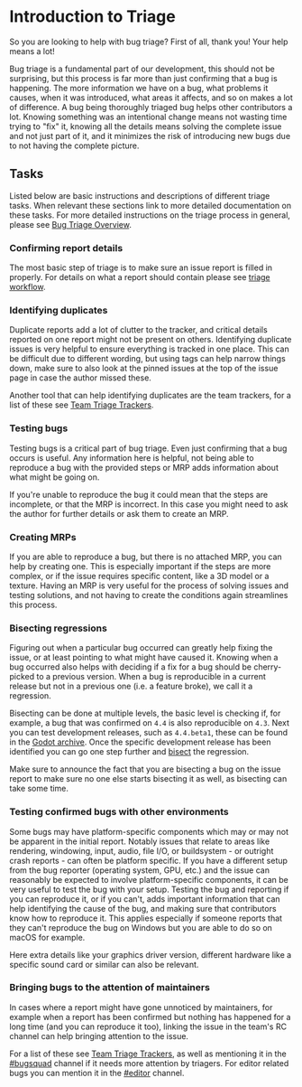 # Introduction to Triage

So you are looking to help with bug triage? First of all, thank you! Your help means a lot!

Bug triage is a fundamental part of our development, this should not be surprising,
but this process is far more than just confirming that a bug is happening. The more information
we have on a bug, what problems it causes, when it was introduced, what areas it affects, and
so on makes a lot of difference. A bug being thoroughly triaged bug helps other contributors a lot.
Knowing something was an intentional change means not wasting time trying to "fix" it,
knowing all the details means solving the complete issue and not just part of it,
and it minimizes the risk of introducing new bugs due to not having the complete picture.

## Tasks

Listed below are basic instructions and descriptions of different triage tasks.
When relevant these sections link to more detailed documentation on these tasks.
For more detailed instructions on the triage process in general, please see [Bug Triage Overview](/bug-triage/triage-workflow.md).

### Confirming report details

The most basic step of triage is to make sure an issue report is filled in properly.
For details on what a report should contain please see [triage workflow](/bug-triage/triage-workflow.md).

### Identifying duplicates

Duplicate reports add a lot of clutter to the tracker, and critical details reported on one report
might not be present on others. Identifying duplicate issues is very helpful to ensure everything
is tracked in one place. This can be difficult due to different wording, but using tags can help narrow
things down, make sure to also look at the pinned issues at the top of the issue page in case the author
missed these.

Another tool that can help identifying duplicates are the team trackers, for a list of these see
[Team Triage Trackers](/bug-triage/team-trackers.md).

<!-- TODO: Add link to potential future searching instructions -->

### Testing bugs

Testing bugs is a critical part of bug triage. Even just confirming that a bug occurs
is useful. Any information here is helpful, not being able to reproduce a bug with the
provided steps or MRP adds information about what might be going on.

If you're unable to reproduce the bug it could mean that the steps are incomplete,
or that the MRP is incorrect. In this case you might need to ask the author for further
details or ask them to create an MRP.

<!-- TODO: Links? -->

### Creating MRPs

If you are able to reproduce a bug, but there is no attached MRP, you can help by creating one.
This is especially important if the steps are more complex, or if the issue requires specific content,
like a 3D model or a texture. Having an MRP is very useful for the process of solving issues and testing
solutions, and not having to create the conditions again streamlines this process.

### Bisecting regressions

Figuring out when a particular bug occurred can greatly help fixing the issue, or at least pointing to what might
have caused it. Knowing when a bug occurred also helps with deciding if a fix for a bug should be cherry-picked to
a previous version. When a bug is reproducible in a current release but not in a previous one (i.e. a feature broke),
we call it a regression.

Bisecting can be done at multiple levels, the basic level is checking if, for example, a bug that was
confirmed on `4.4` is also reproducible on `4.3`. Next you can test development releases, such as `4.4.beta1`,
these can be found in the [Godot archive](https://godotengine.org/download/archive/).
Once the specific development release has been identified you can go one step further and
[bisect](https://docs.godotengine.org/en/latest/contributing/workflow/bisecting_regressions.html) the regression.

Make sure to announce the fact that you are bisecting a bug on the issue report to make sure no one else starts
bisecting it as well, as bisecting can take some time.

### Testing confirmed bugs with other environments

Some bugs may have platform-specific components which may or may not be apparent in the initial report.
Notably issues that relate to areas like rendering, windowing, input, audio, file I/O,
or buildsystem - or outright crash reports - can often be platform specific.
If you have a different setup from the bug reporter (operating system, GPU, etc.) and the issue can
reasonably be expected to involve platform-specific components, it can be very useful to test the bug
with your setup. Testing the bug and reporting if you can reproduce it, or if you can't,
adds important information that can help identifying the cause of the bug, and making sure that contributors
know how to reproduce it. This applies especially if someone reports that they can't reproduce the bug
on Windows but you are able to do so on macOS for example.

Here extra details like your graphics driver version, different hardware like a specific sound card or similar can also be relevant.

### Bringing bugs to the attention of maintainers

In cases where a report might have gone unnoticed by maintainers, for example when a report has been confirmed but nothing
has happened for a long time (and you can reproduce it too), linking the issue in the team's RC channel can help bringing attention to the issue.

For a list of these see [Team Triage Trackers](/bug-triage/triage-workflow.md#team-triage-trackers), as well as mentioning it in the
[#bugsquad](https://chat.godotengine.org/channel/bugsquad) channel if it needs more attention by triagers. For editor related bugs
you can mention it in the [#editor](https://chat.godotengine.org/channel/editor) channel.

<!-- TODO: Further details on when it might be relevant to mention, instructions to ping individual maintainers? -->
